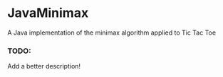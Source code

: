 # JavaMinimax
A Java implementation of the minimax algorithm applied to Tic Tac Toe
 
### TODO:
 
Add a better description!
